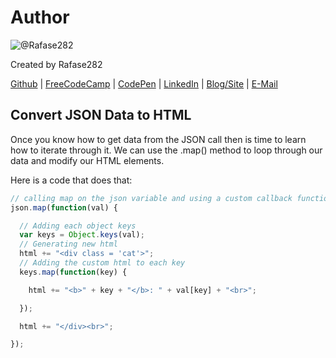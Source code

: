 # Author
![@Rafase282](https://avatars0.githubusercontent.com/Rafase282?&s=128)

Created by Rafase282

[Github](https://github.com/Rafase282) | [FreeCodeCamp](http://www.freecodecamp.com/rafase282) | [CodePen](http://codepen.io/Rafase282/) | [LinkedIn](https://www.linkedin.com/in/rafase282) | [Blog/Site](https://rafase282.wordpress.com/) | [E-Mail](mailto:rafase282@gmail.com)

## Convert JSON Data to HTML
Once you know how to get data from the JSON call then is time to learn how to iterate through it. We can use the .map() method to loop through our data and modify our HTML elements.

Here is a code that does that:

```js
// calling map on the json variable and using a custom callback function.
json.map(function(val) {

  // Adding each object keys
  var keys = Object.keys(val);
  // Generating new html
  html += "<div class = 'cat'>";
  // Adding the custom html to each key
  keys.map(function(key) {

    html += "<b>" + key + "</b>: " + val[key] + "<br>";

  });

  html += "</div><br>";

});
```
